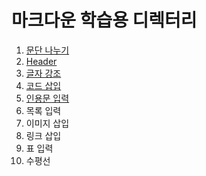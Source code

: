 # 마크다운 학습용 디렉터리

  1.  [문단 나누기](https://github.com/Nighthom/Files/blob/main/Study/MarkDown/%EB%AC%B8%EB%8B%A8%20%EB%82%98%EB%88%84%EA%B8%B0.md)
  2.  [Header](https://github.com/Nighthom/Files/blob/main/Study/MarkDown/Header.md)
  3.  [글자 강조](https://github.com/Nighthom/Files/blob/main/Study/MarkDown/%EA%B8%80%EC%9E%90%EA%B0%95%EC%A1%B0.md)
  4.  [코드 삽입](https://github.com/Nighthom/Files/blob/main/Study/MarkDown/%EC%BD%94%EB%93%9C%EC%82%BD%EC%9E%85.md)
  5.  [인용문 입력](https://github.com/Nighthom/Files/blob/main/Study/MarkDown/%EC%9D%B8%EC%9A%A9%EB%AC%B8%20%EC%9E%85%EB%A0%A5.md)
  6.  목록 입력
  7.  이미지 삽입
  8.  링크 삽입
  9.  표 입력
  10. 수평선
